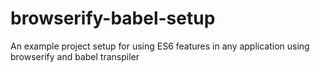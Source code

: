 # browserify-babel-setup
An example project setup for using ES6 features in any application using browserify and babel transpiler
